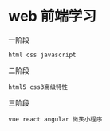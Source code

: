 # web 前端学习

一阶段  

```shell
html css javascript  
```

二阶段

```shell
html5 css3高级特性

```

三阶段

```shell
vue react angular 微笑小程序

```
